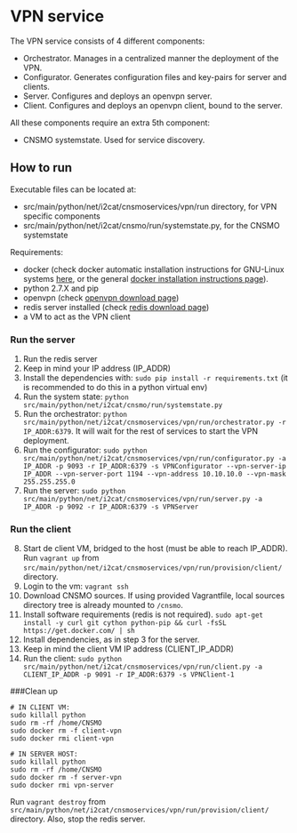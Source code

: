 # VPN service

The VPN service consists of 4 different components:
* Orchestrator. Manages in a centralized manner the deployment of the VPN.
* Configurator. Generates configuration files and key-pairs for server and clients.
* Server. Configures and deploys an openvpn server.
* Client. Configures and deploys an openvpn client, bound to the server.

All these components require an extra 5th component:
* CNSMO systemstate. Used for service discovery.

## How to run

Executable files can be located at:
* src/main/python/net/i2cat/cnsmoservices/vpn/run directory, for VPN specific components
* src/main/python/net/i2cat/cnsmo/run/systemstate.py, for the CNSMO systemstate

Requirements:
* docker (check docker automatic installation instructions for GNU-Linux systems [here](https://docs.docker.com/engine/getstarted/linux_install_help/), or the general [docker installation instructions page](https://docs.docker.com/engine/installation/)).
* python 2.7.X and pip
* openvpn (check [openvpn download page](https://openvpn.net/index.php/download/community-downloads.html))
* redis server installed (check [redis download page](https://redis.io/download))
* a VM to act as the VPN client

### Run the server
1. Run the redis server
2. Keep in mind your IP address (IP_ADDR)
3. Install the dependencies with: ```sudo pip install -r requirements.txt```
(it is recommended to do this in a  python virtual env)
4. Run the system state: ```python src/main/python/net/i2cat/cnsmo/run/systemstate.py```
5. Run the orchestrator: ```python src/main/python/net/i2cat/cnsmoservices/vpn/run/orchestrator.py -r IP_ADDR:6379```.
It will wait for the rest of services to start the VPN deployment.
6. Run the configurator: ```sudo python src/main/python/net/i2cat/cnsmoservices/vpn/run/configurator.py -a IP_ADDR -p 9093 -r IP_ADDR:6379 -s VPNConfigurator --vpn-server-ip IP_ADDR --vpn-server-port 1194 --vpn-address 10.10.10.0 --vpn-mask 255.255.255.0```
7. Run the server: ```sudo python src/main/python/net/i2cat/cnsmoservices/vpn/run/server.py -a IP_ADDR -p 9092 -r IP_ADDR:6379 -s VPNServer```

### Run the client
8. Start de client VM, bridged to the host (must be able to reach IP_ADDR). Run ```vagrant up``` from ```src/main/python/net/i2cat/cnsmoservices/vpn/run/provision/client/``` directory.
9. Login to the vm: ```vagrant ssh```
10. Download CNSMO sources. If using provided Vagrantfile, local sources directory tree is already mounted to ```/cnsmo```.
11. Install software requirements (redis is not required). ```sudo apt-get install -y curl git cython python-pip && curl -fsSL https://get.docker.com/ | sh```
12. Install dependencies, as in step 3 for the server.
13. Keep in mind the client VM IP address (CLIENT_IP_ADDR)
14. Run the client: ```sudo python src/main/python/net/i2cat/cnsmoservices/vpn/run/client.py -a CLIENT_IP_ADDR -p 9091 -r IP_ADDR:6379 -s VPNClient-1```

###Clean up

```
# IN CLIENT VM:
sudo killall python
sudo rm -rf /home/CNSMO
sudo docker rm -f client-vpn
sudo docker rmi client-vpn

# IN SERVER HOST:
sudo killall python
sudo rm -rf /home/CNSMO
sudo docker rm -f server-vpn
sudo docker rmi vpn-server
```
Run ```vagrant destroy``` from ```src/main/python/net/i2cat/cnsmoservices/vpn/run/provision/client/``` directory.
Also, stop the redis server.

